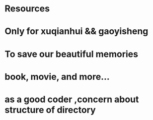 # Resources

# Only for xuqianhui && gaoyisheng

# To save our beautiful memories

# book, movie, and more...

# as a good coder ,concern about structure of directory 
